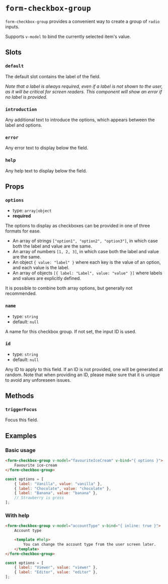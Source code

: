 # `form-checkbox-group`

`form-checkbox-group` provides a convenient way to create a group of `radio` inputs.

Supports `v-model` to bind the currently selected item's value.

## Slots

### `default`

The default slot contains the label of the field.

_Note that a label is always required, even if a label is not shown to the user, as it will be critical for screen readers. This component will show an error if no label is provided._

### `introduction`

Any additional text to introduce the options, which appears between the label and options.

### `error`

Any error text to display below the field.

### `help`

Any help text to display below the field.

## Props

### `options`

- type: `array|object`
- **required**

The options to display as checkboxes can be provided in one of three formats for ease.

- An array of strings `["option1", "option2", "option3"]`, in which case both the label and value are the same.
- An array of numbers `[1, 2, 3]`, in which case both the label and value are the same.
- An object `{ value: "label" }` where each key is the value of an option, and each value is the label.
- An array of objects `[{ label: "Label", value: "value" }]` where labels and values are explicitly defined.

It is possible to combine both array options, but generally not recommended.

### `name`

- type: `string`
- default: `null`

A name for this checkbox group. If not set, the input ID is used.

### `id`

- type: `string`
- default: `null`

Any ID to apply to this field. If an ID is not provided, one will be generated at random. Note that when providing an ID, please make sure that it is unique to avoid any unforeseen issues.

## Methods

### `triggerFocus`

Focus this field.

## Examples

### Basic usage

```html
<form-checkbox-group v-model="favouriteIceCream" v-bind="{ options }">
	Favourite ice-cream
</form-checkbox-group>
```

```javascript
const options = [
	{ label: "Vanilla", value: "vanilla" },
	{ label: "Chocolate", value: "chocolate" },
	{ label: "Banana", value: "banana" },
	// Strawberry is gross
];
```

### With help

```html
<form-checkbox-group v-model="accountType" v-bind="{ inline: true }">
	Account type

	<template #help>
		You can change the account type from the user screen later.
	</template>
</form-checkbox-group>
```

```javascript
const options = [
	{ label: "Viewer", value: "viewer" },
	{ label: "Editor", value: "editor" },
];
```
